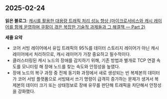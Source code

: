 ## 2025-02-24
**읽은 블로그**: [캐시를 활용한 대용량 트래픽 처리 성능 향상 (마이크로서비스와 캐시 레이어를 함께 운영하며 쿠팡이 겪은 복잡한 기술적 과제들과 그 해결책 — Part 2)](https://medium.com/coupang-engineering/캐시를-활용한-대용량-트래픽-처리-성능-향상-a274f4731d07)

**세줄 요약**
- 코어 서빙 레이어에서 유입 트래픽의 95%를 데이터 스토리지 레이어가 아닌 캐시 레이어에서 처리하므로, 캐시 레이어가 가장 중요하고 필수적이다.
- 클러스터링된 캐시 노드의 장애를 감지하기 위해, 기존 방법과 별개로 TCP 연결 속도를 모니터링 해 장애 노드를 찾는 속도와 안정성을 높였다.
- 장애 노드의 복구 과정 중 전체 동기화 과정에서 새로 생성되는 빈 복제본의 데이터가 코어 서빙 플랫폼으로 서빙돼서 쓰기 명령이 급격히 증가하는 문제가 생겨서 복제본의 데이터 크기 또는 상태정보로 장애 유무를 판단해 트래픽을 차단해서 안정성을 강화했다.